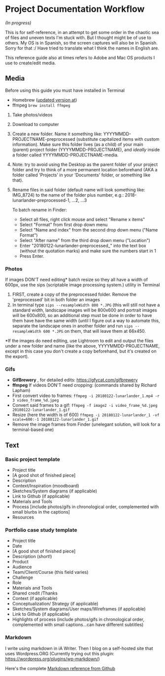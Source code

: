 # Project Documentation Workflow 
*(In progress)*

This is for self-reference, in an attempt to get some order in the chaotic sea of files and uneven texts I'm stuck with. But I thought might be of use to others. My OS is in Spanish, so the screen captures will also be in Spanish. Sorry for that :/ Have tried to translate what I think the names in English are. 

This reference guide also at times refers to Adobe and Mac OS products I use to create/edit media. 

## Media 
Before using this guide you must have installed in Terminal
- Homebrew ([updated version at](https://brew.sh/))
- ffmpeg `brew install ffmpeg`

1. Take photos/videos
2. Download to computer
3. Create a new folder. Name it something like: YYYYMMDD-PROJECTNAME-preprocessed (substitute capitalized items with custom information). Make sure this folder lives (as a child) of your main (parent) project folder (YYYYMMDD-PROJECTNAME), and *ideally* inside a folder called YYYYMMDD-PROJECTNAME-media.
4. Note: try to avoid using the Desktop as the parent folder of 
your project folder and try to think of a more permanent location beforehand (AKA a folder called 'Projects' in your 'Documents' folder, or something like that).

5. Rename files in said folder (default name will look something like: IMG_8724) to the name of the folder plus number, e.g.: 2018-lunarlander-preprocessed-1, ...2, ...3
	
	To batch rename in Finder: 
	- Select all files, right click mouse and select "Rename x items"
	- Select "Format" from first drop down menu 
	- Select "Name and index" from the second drop down menu ("Name Format")
	- Select "After name" from the third drop down menu ("Location")
	- Enter "20180122-lunarlander-preprocessed_" into the text box (without the quotation marks) and make sure the numbers start in 1
	- Press Enter.

### Photos
If images DON'T need editing* batch resize so they all have a width of 600px, use the sips (scriptable image processing system.) utility in Terminal 
1. FIRST, create a copy of the preprocessed folder. Remove the 'preprocessed' bit in both folder an images 
2. In terminal type `sips --resampleWidth 800 *.JPG` (this will still not have a standard width, landscape images will be 800x600 and portrait images will be 600x800, so an additional step must be done in order to have them have have the same width (until I figure out a way to automate this, separate the landscape ones in another folder and run `sips --resampleWidth 600 *.JPG` on them, that will leave them at 66x450.

*If the images do need editing, use Lightroom to edit and output the files under a new folder and name (like the above, YYYYMMDD-PROJECTNAME, except in this case you don't create a copy beforehand, but it's created on the export). 

### Gifs
- **GifBrewery** , for detailed edits: https://gfycat.com/gifbrewery
- **ffmpeg** If videos DON'T need cropping: 
(commands shared by Richard Lapham)
- First convert video to frames: `ffmpeg -i 20180122-lunarlander_1.mp4 -r 3 video_frame_%d.jpeg`
- Convert said frames to a gif: `ffmpeg -f image2 -i video_frame_%d.jpeg 20180122-lunarlander_1.gif`
- Resize (here the width is of 600) `ffmpeg -i 20180122-lunarlander_1 -vf scale=600:-1 20180122-lunarlander_1.gif`
- Remove the image frames from Finder (unelegant solution, will look for a terminal-based one)


## Text 

### Basic project template 
- Project title
- [A good shot of finished piece]
- Description
- Context/Inspiration (moodboard)
- Sketches/System diagrams (if applicable)
- Link to Github (if applicable)
- Materials and Tools 
- Process [include photos/gifs in chronological order, complemented with small blurbs in the captions]
- Resources 

### Portfolio case study template
- Project title
- Date
- [A good shot of finished piece]
- Description (short!)
- Product
- Audience
- Team/Client/Course (this field varies)
- Challenge
- Role
- Materials and Tools 
- Shared credit /Thanks
- Context (if applicable)
- Conceptualization/ Strategy (if applicable) 
- Sketches/System diagrams/User maps/Wireframes (if applicable)
- Link to Github (if applicable)
- Highlights of process (include photos/gifs in chronological order, complemented with small captions...can have different subtitles)


### Markdown
I write using markdown in iA Writer. Then I blog on a self-hosted site that uses Wordpress.ORG (Currently trying out this plugin: https://wordpress.org/plugins/wp-markdown/)

Here's the complete [Markdown reference from Github](https://help.github.com/articles/basic-writing-and-formatting-syntax/)
